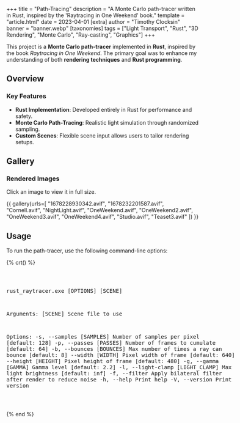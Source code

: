 +++
title = "Path-Tracing"
description = "A Monte Carlo path-tracer written in Rust, inspired by the 'Raytracing in One Weekend' book."
template = "article.html"
date = 2023-04-01
[extra]
author = "Timothy Clocksin"
banner = "banner.webp"
[taxonomies]
tags = ["Light Transport", "Rust", "3D Rendering", "Monte Carlo", "Ray-casting", "Graphics"]
+++

This project is a **Monte Carlo path-tracer** implemented in **Rust**, inspired by the book _Raytracing in One Weekend_. The primary goal was to enhance my understanding of both **rendering techniques** and **Rust programming**.

## Overview

### Key Features

- **Rust Implementation**: Developed entirely in Rust for performance and safety.
- **Monte Carlo Path-Tracing**: Realistic light simulation through randomized sampling.
- **Custom Scenes**: Flexible scene input allows users to tailor rendering setups.

## Gallery

### Rendered Images

Click an image to view it in full size.

{{ gallery(urls=[
    "1678228930342.avif",
    "1678232201587.avif",
    "Cornell.avif",
    "NightLight.avif",
    "OneWeekend.avif",
    "OneWeekend2.avif",
    "OneWeekend3.avif",
    "OneWeekend4.avif",
    "Studio.avif",
    "Teaset3.avif"
]) }}

## Usage

To run the path-tracer, use the following command-line options:

{% crt() %}

<div class="container" style="text-align: center">
<pre class="asciiart" style="display: inline-block; text-align: left">

rust_raytracer.exe [OPTIONS] [SCENE]

Arguments:
[SCENE] Scene file to use

Options:
-s, --samples [SAMPLES] Number of samples per pixel [default: 128]
-p, --passes [PASSES] Number of frames to cumulate [default: 64]
-b, --bounces [BOUNCES] Max number of times a ray can bounce [default: 8]
--width [WIDTH] Pixel width of frame [default: 640]
--height [HEIGHT] Pixel height of frame [default: 480]
-g, --gamma [GAMMA] Gamma level [default: 2.2]
-l, --light-clamp [LIGHT_CLAMP] Max light brightness [default: inf]
-f, --filter Apply bilateral filter after render to reduce noise
-h, --help Print help
-V, --version Print version

</pre>
</div>

{% end %}
